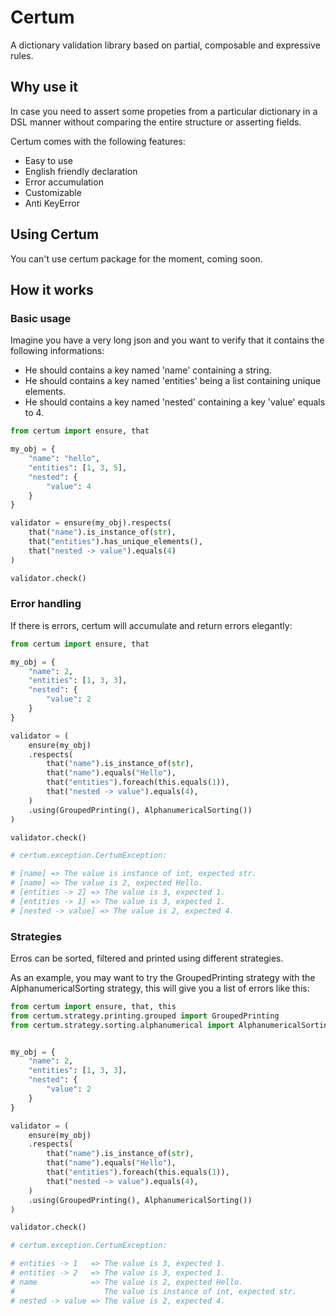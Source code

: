 # Certum

A dictionary validation library based on partial, composable and expressive rules.

## Why use it

In case you need to assert some propeties from a particular dictionary in a DSL manner without comparing the entire structure or asserting fields.

Certum comes with the following features:
- Easy to use
- English friendly declaration
- Error accumulation
- Customizable
- Anti KeyError

## Using Certum

You can't use certum package for the moment, coming soon.

## How it works

### Basic usage

Imagine you have a very long json and you want to verify that it contains the following informations:
- He should contains a key named 'name' containing a string.
- He should contains a key named 'entities' being a list containing unique elements.
- He should contains a key named 'nested' containing a key 'value' equals to 4.

```python
from certum import ensure, that

my_obj = {
    "name": "hello",
    "entities": [1, 3, 5],
    "nested": {
        "value": 4
    }
}

validator = ensure(my_obj).respects(
    that("name").is_instance_of(str),
    that("entities").has_unique_elements(),
    that("nested -> value").equals(4)
)

validator.check()
```

### Error handling

If there is errors, certum will accumulate and return errors elegantly:

```python
from certum import ensure, that

my_obj = {
    "name": 2,
    "entities": [1, 3, 3],
    "nested": {
        "value": 2
    }
}

validator = (
    ensure(my_obj)
    .respects(
        that("name").is_instance_of(str),
        that("name").equals("Hello"),
        that("entities").foreach(this.equals(1)),
        that("nested -> value").equals(4),
    )
    .using(GroupedPrinting(), AlphanumericalSorting())
)

validator.check()

# certum.exception.CertumException: 

# [name] => The value is instance of int, expected str.
# [name] => The value is 2, expected Hello.
# [entities -> 2] => The value is 3, expected 1.
# [entities -> 1] => The value is 3, expected 1.
# [nested -> value] => The value is 2, expected 4.
```

### Strategies

Erros can be sorted, filtered and printed using different strategies.

As an example, you may want to try the GroupedPrinting strategy with the AlphanumericalSorting strategy, this will give you a list of errors like this:

```python
from certum import ensure, that, this
from certum.strategy.printing.grouped import GroupedPrinting
from certum.strategy.sorting.alphanumerical import AlphanumericalSorting


my_obj = {
    "name": 2,
    "entities": [1, 3, 3],
    "nested": {
        "value": 2
    }
}

validator = (
    ensure(my_obj)
    .respects(
        that("name").is_instance_of(str),
        that("name").equals("Hello"),
        that("entities").foreach(this.equals(1)),
        that("nested -> value").equals(4),
    )
    .using(GroupedPrinting(), AlphanumericalSorting())
)

validator.check()

# certum.exception.CertumException: 

# entities -> 1   => The value is 3, expected 1.
# entities -> 2   => The value is 3, expected 1.
# name            => The value is 2, expected Hello.
#                    The value is instance of int, expected str.
# nested -> value => The value is 2, expected 4.
```
